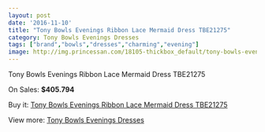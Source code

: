 ```yaml
---
layout: post
date: '2016-11-10'
title: "Tony Bowls Evenings Ribbon Lace Mermaid Dress TBE21275"
category: Tony Bowls Evenings Dresses
tags: ["brand","bowls","dresses","charming","evening"]
image: http://img.princessan.com/18105-thickbox_default/tony-bowls-evenings-ribbon-lace-mermaid-dress-tbe21275.jpg
---
```

Tony Bowls Evenings Ribbon Lace Mermaid Dress TBE21275

On Sales: **$405.794**
<a href="https://www.princessan.com/en/tony-bowls-evenings-dresses/8397-tony-bowls-evenings-ribbon-lace-mermaid-dress-tbe21275.html"><amp-img layout="responsive" width="600" height="600" src="//img.princessan.com/18105-thickbox_default/tony-bowls-evenings-ribbon-lace-mermaid-dress-tbe21275.jpg" alt="Tony Bowls Evenings Ribbon Lace Mermaid Dress TBE21275 0" /></a>
<a href="https://www.princessan.com/en/tony-bowls-evenings-dresses/8397-tony-bowls-evenings-ribbon-lace-mermaid-dress-tbe21275.html"><amp-img layout="responsive" width="600" height="600" src="//img.princessan.com/18106-thickbox_default/tony-bowls-evenings-ribbon-lace-mermaid-dress-tbe21275.jpg" alt="Tony Bowls Evenings Ribbon Lace Mermaid Dress TBE21275 1" /></a>
<a href="https://www.princessan.com/en/tony-bowls-evenings-dresses/8397-tony-bowls-evenings-ribbon-lace-mermaid-dress-tbe21275.html"><amp-img layout="responsive" width="600" height="600" src="//img.princessan.com/18107-thickbox_default/tony-bowls-evenings-ribbon-lace-mermaid-dress-tbe21275.jpg" alt="Tony Bowls Evenings Ribbon Lace Mermaid Dress TBE21275 2" /></a>
<a href="https://www.princessan.com/en/tony-bowls-evenings-dresses/8397-tony-bowls-evenings-ribbon-lace-mermaid-dress-tbe21275.html"><amp-img layout="responsive" width="600" height="600" src="//img.princessan.com/18108-thickbox_default/tony-bowls-evenings-ribbon-lace-mermaid-dress-tbe21275.jpg" alt="Tony Bowls Evenings Ribbon Lace Mermaid Dress TBE21275 3" /></a>

Buy it: [Tony Bowls Evenings Ribbon Lace Mermaid Dress TBE21275](https://www.princessan.com/en/tony-bowls-evenings-dresses/8397-tony-bowls-evenings-ribbon-lace-mermaid-dress-tbe21275.html "Tony Bowls Evenings Ribbon Lace Mermaid Dress TBE21275")

View more: [Tony Bowls Evenings Dresses](https://www.princessan.com/en/67-tony-bowls-evenings-dresses "Tony Bowls Evenings Dresses")